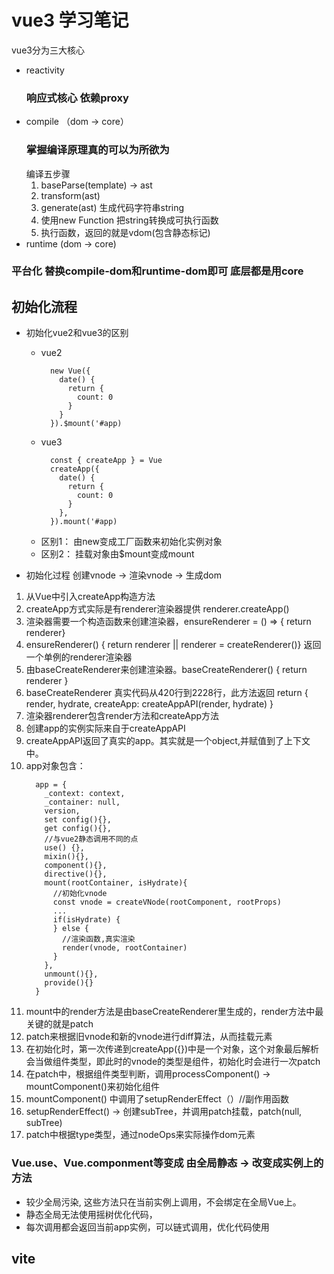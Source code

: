# vue3 学习笔记
  vue3分为三大核心
  
- reactivity
  ### 响应式核心 依赖proxy 
- compile （dom -> core）
  ### 掌握编译原理真的可以为所欲为
   编译五步骤
   1. baseParse(template) -> ast
   2. transform(ast)
   3. generate(ast) 生成代码字符串string
   4. 使用new Function 把string转换成可执行函数
   5. 执行函数，返回的就是vdom(包含静态标记)
- runtime (dom -> core)

### 平台化 替换compile-dom和runtime-dom即可 底层都是用core

## 初始化流程
- 初始化vue2和vue3的区别
  - vue2
    ```
      new Vue({
        date() {
          return {
            count: 0
          }
        }
      }).$mount('#app)
    ``` 
  - vue3
    ```
      const { createApp } = Vue
      createApp({
        date() {
          return {
            count: 0
          }
        },
      }).mount('#app)
    ```
  - 区别1： 由new变成工厂函数来初始化实例对象
  - 区别2： 挂载对象由$mount变成mount

- 初始化过程 创建vnode -> 渲染vnode -> 生成dom
1. 从Vue中引入createApp构造方法
2. createApp方式实际是有renderer渲染器提供 renderer.createApp()
3. 渲染器需要一个构造函数来创建渲染器，ensureRenderer = () => { return renderer}
4. ensureRenderer() { return renderer || renderer = createRenderer()} 返回一个单例的renderer渲染器
5. 由baseCreateRenderer来创建渲染器。baseCreateRenderer() { return renderer }
6. baseCreateRenderer 真实代码从420行到2228行，此方法返回 return { render, hydrate, createApp: createAppAPI(render, hydrate) }
7. 渲染器renderer包含render方法和createApp方法
8. 创建app的实例实际来自于createAppAPI
9. createAppAPI返回了真实的app。其实就是一个object,并赋值到了上下文中。
10. app对象包含：
    ```
      app = {
        _context: context,
        _container: null,
        version,
        set config(){},
        get config(){},
        //与vue2静态调用不同的点
        use() {},
        mixin(){},
        component(){},
        directive(){},
        mount(rootContainer, isHydrate){
          //初始化vnode
          const vnode = createVNode(rootComponent, rootProps)
          ...
          if(isHydrate) {
          } else {
            //渲染函数,真实渲染
            render(vnode, rootContainer)
          }
        },
        unmount(){},
        provide(){}
      }
    ```
11. mount中的render方法是由baseCreateRenderer里生成的，render方法中最关键的就是patch
12. patch来根据旧vnode和新的vnode进行diff算法，从而挂载元素
13. 在初始化时，第一次传递到createApp({})中是一个对象，这个对象最后解析会当做组件类型，即此时的vnode的类型是组件，初始化时会进行一次patch
14. 在patch中，根据组件类型判断，调用processComponent() -> mountComponent()来初始化组件
15. mountComponent() 中调用了setupRenderEffect（）//副作用函数
16. setupRenderEffect() -> 创建subTree，并调用patch挂载，patch(null, subTree)
17. patch中根据type类型，通过nodeOps来实际操作dom元素
   
### Vue.use、Vue.componment等变成 由全局静态 -> 改变成实例上的方法
- 较少全局污染, 这些方法只在当前实例上调用，不会绑定在全局Vue上。
- 静态全局无法使用摇树优化代码，
- 每次调用都会返回当前app实例，可以链式调用，优化代码使用

## vite
